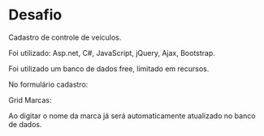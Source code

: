 # Desafio
Cadastro de controle de veículos.

Foi utilizado: Asp.net, C#, JavaScript, jQuery, Ajax, Bootstrap.

Foi utilizado um banco de dados free, limitado em recursos.

No formulário cadastro:

Grid Marcas:

Ao digitar o nome da marca já será automaticamente atualizado no banco de dados.

